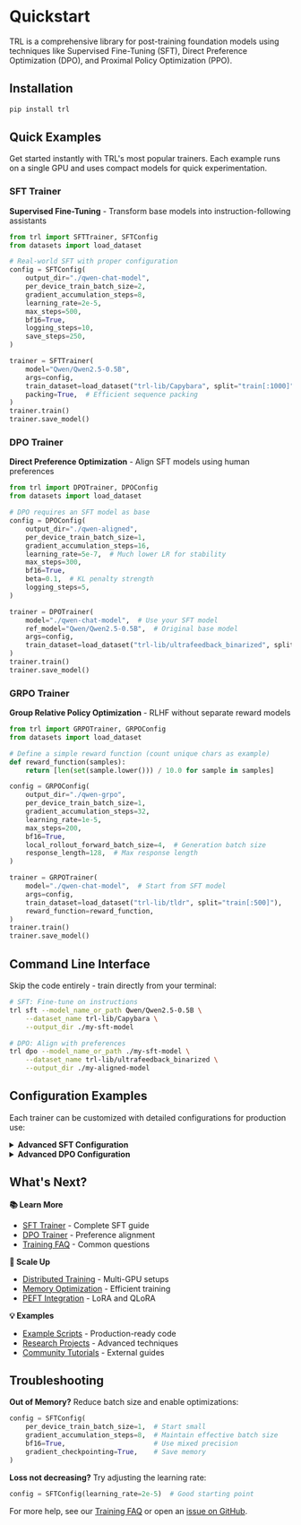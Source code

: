 # Quickstart

TRL is a comprehensive library for post-training foundation models using techniques like Supervised Fine-Tuning (SFT), Direct Preference Optimization (DPO), and Proximal Policy Optimization (PPO).

## Installation

```bash
pip install trl
```

## Quick Examples

Get started instantly with TRL's most popular trainers. Each example runs on a single GPU and uses compact models for quick experimentation.

<div class="trainer-toggle">

### SFT Trainer

**Supervised Fine-Tuning** - Transform base models into instruction-following assistants

```python
from trl import SFTTrainer, SFTConfig
from datasets import load_dataset

# Real-world SFT with proper configuration
config = SFTConfig(
    output_dir="./qwen-chat-model",
    per_device_train_batch_size=2,
    gradient_accumulation_steps=8,
    learning_rate=2e-5,
    max_steps=500,
    bf16=True,
    logging_steps=10,
    save_steps=250,
)

trainer = SFTTrainer(
    model="Qwen/Qwen2.5-0.5B",
    args=config,
    train_dataset=load_dataset("trl-lib/Capybara", split="train[:1000]"),
    packing=True,  # Efficient sequence packing
)
trainer.train()
trainer.save_model()
```

### DPO Trainer  

**Direct Preference Optimization** - Align SFT models using human preferences

```python
from trl import DPOTrainer, DPOConfig
from datasets import load_dataset

# DPO requires an SFT model as base
config = DPOConfig(
    output_dir="./qwen-aligned",
    per_device_train_batch_size=1,
    gradient_accumulation_steps=16,
    learning_rate=5e-7,  # Much lower LR for stability
    max_steps=300,
    bf16=True,
    beta=0.1,  # KL penalty strength
    logging_steps=5,
)

trainer = DPOTrainer(
    model="./qwen-chat-model",  # Use your SFT model
    ref_model="Qwen/Qwen2.5-0.5B",  # Original base model
    args=config,
    train_dataset=load_dataset("trl-lib/ultrafeedback_binarized", split="train_prefs[:500]"),
)
trainer.train()
trainer.save_model()
```

### GRPO Trainer

**Group Relative Policy Optimization** - RLHF without separate reward models

```python
from trl import GRPOTrainer, GRPOConfig
from datasets import load_dataset

# Define a simple reward function (count unique chars as example)
def reward_function(samples):
    return [len(set(sample.lower())) / 10.0 for sample in samples]

config = GRPOConfig(
    output_dir="./qwen-grpo",
    per_device_train_batch_size=1,
    gradient_accumulation_steps=32,
    learning_rate=1e-5,
    max_steps=200,
    bf16=True,
    local_rollout_forward_batch_size=4,  # Generation batch size
    response_length=128,  # Max response length
)

trainer = GRPOTrainer(
    model="./qwen-chat-model",  # Start from SFT model
    args=config,
    train_dataset=load_dataset("trl-lib/tldr", split="train[:500]"),
    reward_function=reward_function,
)
trainer.train()
trainer.save_model()
```

</div>

## Command Line Interface

Skip the code entirely - train directly from your terminal:

```bash
# SFT: Fine-tune on instructions
trl sft --model_name_or_path Qwen/Qwen2.5-0.5B \
    --dataset_name trl-lib/Capybara \
    --output_dir ./my-sft-model

# DPO: Align with preferences  
trl dpo --model_name_or_path ./my-sft-model \
    --dataset_name trl-lib/ultrafeedback_binarized \
    --output_dir ./my-aligned-model
```

## Configuration Examples

Each trainer can be customized with detailed configurations for production use:

<details>
<summary><strong>Advanced SFT Configuration</strong></summary>

```python
from trl import SFTTrainer, SFTConfig
from datasets import load_dataset

config = SFTConfig(
    output_dir="./sft-qwen-chat",
    per_device_train_batch_size=2,
    gradient_accumulation_steps=4,
    learning_rate=2e-5,
    max_steps=1000,
    logging_steps=10,
    save_steps=500,
    bf16=True,  # Use bfloat16 for efficiency
)

trainer = SFTTrainer(
    model="Qwen/Qwen2.5-0.5B",
    args=config,
    train_dataset=load_dataset("trl-lib/Capybara", split="train"),
)
trainer.train()
```
</details>

<details>
<summary><strong>Advanced DPO Configuration</strong></summary>

```python
from trl import DPOTrainer, DPOConfig
from datasets import load_dataset

config = DPOConfig(
    output_dir="./dpo-aligned-model",
    per_device_train_batch_size=1,
    gradient_accumulation_steps=8,
    learning_rate=5e-7,
    beta=0.1,  # KL penalty strength
    max_steps=500,
    bf16=True,
)

trainer = DPOTrainer(
    model="./sft-qwen-chat",  # Use SFT model as base
    args=config,
    train_dataset=load_dataset("trl-lib/ultrafeedback_binarized", split="train_prefs"),
)
trainer.train()
```
</details> 

## What's Next?

<div class="grid">
  
**📚 Learn More**
- [SFT Trainer](sft_trainer.md) - Complete SFT guide
- [DPO Trainer](dpo_trainer.md) - Preference alignment 
- [Training FAQ](how_to_train.md) - Common questions

**🚀 Scale Up**
- [Distributed Training](distributing_training.md) - Multi-GPU setups
- [Memory Optimization](reducing_memory_usage.md) - Efficient training
- [PEFT Integration](peft_integration.md) - LoRA and QLoRA

**💡 Examples** 
- [Example Scripts](../examples/) - Production-ready code
- [Research Projects](../examples/research_projects/) - Advanced techniques
- [Community Tutorials](community_tutorials.md) - External guides

</div>

## Troubleshooting

**Out of Memory?** Reduce batch size and enable optimizations:
```python
config = SFTConfig(
    per_device_train_batch_size=1,  # Start small
    gradient_accumulation_steps=8,  # Maintain effective batch size
    bf16=True,                      # Use mixed precision
    gradient_checkpointing=True,    # Save memory
)
```

**Loss not decreasing?** Try adjusting the learning rate:
```python 
config = SFTConfig(learning_rate=2e-5)  # Good starting point
```

For more help, see our [Training FAQ](how_to_train.md) or open an [issue on GitHub](https://github.com/huggingface/trl/issues).
